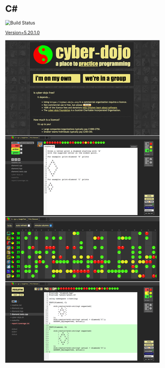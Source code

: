 # C#

![Build Status](https://travis-ci.org/cyber-dojo-languages/csharp.svg?branch=master)

[Version=5.20.1.0](https://github.com/cyber-dojo-languages/csharp/blob/master/check_version.sh)

![cyber-dojo.org home page](https://github.com/cyber-dojo/cyber-dojo/blob/master/shared/home_page_snapshot.png)
